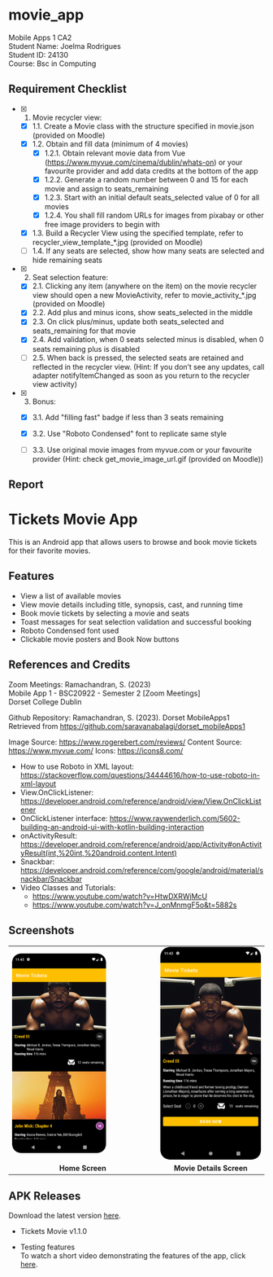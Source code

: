 # movie_app

Mobile Apps 1 CA2  
Student Name: Joelma Rodrigues  
Student ID: 24130  
Course: Bsc in Computing  

## Requirement Checklist
- [x] 1. Movie recycler view:
  - [x] 1.1. Create a Movie class with the structure specified in movie.json (provided on Moodle)
  - [x] 1.2. Obtain and fill data (minimum of 4 movies)
    - [x] 1.2.1. Obtain relevant movie data from Vue (https://www.myvue.com/cinema/dublin/whats-on) or your favourite provider and add data credits at the bottom of the app
    - [x] 1.2.2. Generate a random number between 0 and 15 for each movie and assign to seats_remaining
    - [x] 1.2.3. Start with an initial default seats_selected value of 0 for all movies
    - [x] 1.2.4. You shall fill random URLs for images from pixabay or other free image providers to begin with
  - [x] 1.3. Build a Recycler View using the specified template, refer to recycler_view_template_*.jpg (provided on Moodle)
  - [ ] 1.4. If any seats are selected, show how many seats are selected and hide remaining seats
- [x] 2. Seat selection feature:
  - [x] 2.1. Clicking any item (anywhere on the item) on the movie recycler view should open a new MovieActivity, refer to movie_activity_*.jpg (provided on Moodle)
  - [x] 2.2. Add plus and minus icons, show seats_selected in the middle
  - [x] 2.3. On click plus/minus, update both seats_selected and seats_remaining for that movie
  - [x] 2.4. Add validation, when 0 seats selected minus is disabled, when 0 seats remaining plus is disabled
  - [ ] 2.5. When back is pressed, the selected seats are retained and reflected in the recycler view. (Hint: If you don’t see any updates, call adapter notifyItemChanged as soon as you return to the recycler view activity)
- [x] 3. Bonus:
  - [x] 3.1. Add "filling fast" badge if less than 3 seats remaining
  - [x] 3.2. Use "Roboto Condensed" font to replicate same style
  - [ ] 3.3. Use original movie images from myvue.com or your favourite provider (Hint: check get_movie_image_url.gif (provided on Moodle))


## Report
# Tickets Movie App

This is an Android app that allows users to browse and book movie tickets for their favorite movies.

## Features

- View a list of available movies
- View movie details including title, synopsis, cast, and running time 
- Book movie tickets by selecting a movie and seats  
- Toast messages for seat selection validation and successful booking  
- Roboto Condensed font used
- Clickable movie posters and Book Now buttons  


## References and Credits
Zoom Meetings: Ramachandran, S. (2023)  
Mobile App 1 - BSC20922 - Semester 2 [Zoom Meetings]  
Dorset College Dublin  

Github Repository: 
Ramachandran, S. (2023). Dorset MobileApps1  
Retrieved from https://github.com/saravanabalagi/dorset_mobileApps1

Image Source: https://www.rogerebert.com/reviews/
Content Source: https://www.myvue.com/
Icons: https://icons8.com/

- How to use Roboto in XML layout: https://stackoverflow.com/questions/34444616/how-to-use-roboto-in-xml-layout
- View.OnClickListener: https://developer.android.com/reference/android/view/View.OnClickListener
- OnClickListener interface: https://www.raywenderlich.com/5602-building-an-android-ui-with-kotlin-building-interaction
- onActivityResult: https://developer.android.com/reference/android/app/Activity#onActivityResult(int,%20int,%20android.content.Intent)
- Snackbar: https://developer.android.com/reference/com/google/android/material/snackbar/Snackbar
- Video Classes and Tutorials: 
  - https://www.youtube.com/watch?v=HtwDXRWjMcU
  - https://www.youtube.com/watch?v=J_onMnmgF5o&t=5882s  
  
## Screenshots

<table style="border-collapse: collapse;">
  <tr>
    <td style="padding-right: 100px;">
      <img src="app/src/main/res/drawable/home.png" alt="Home Screen" width="250">
    </td>
    <td>
      <img src="app/src/main/res/drawable/movie_details.png" alt="Movie Details Screen" width="250">
    </td>
  </tr>
  <tr>
    <td align="center"><b>Home Screen</b></td>
    <td align="center"><b>Movie Details Screen</b></td>
  </tr>
</table>

## APK Releases
Download the latest version [here](https://github.com/joelmarodrigues/movie_app/releases/tag/toast).

- Tickets Movie v1.1.0  

- Testing features  
To watch a short video demonstrating the features of the app, click [here](https://youtube.com/shorts/6wkHrcQW0Gk?feature=share).


